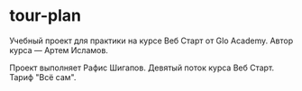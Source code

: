 # tour-plan

Учебный проект для практики на курсе Веб Старт от Glo Academy. Автор курса — Артем Исламов.

Проект выполняет
Рафис Шигапов. Девятый поток курса Веб Старт. Тариф "Всё сам".
